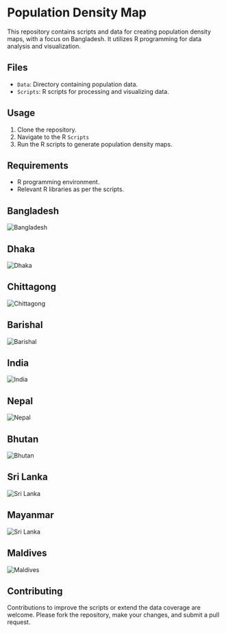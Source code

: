 # Population Density Map

This repository contains scripts and data for creating population density maps, with a focus on Bangladesh. It utilizes R programming for data analysis and visualization.

## Files
- `Data`: Directory containing population data.
- `Scripts`: R scripts for processing and visualizing data.

## Usage
1. Clone the repository.
2. Navigate to the R `Scripts` 
3. Run the R scripts to generate population density maps.

## Requirements
- R programming environment.
- Relevant R libraries as per the scripts.

## Bangladesh
![Bangladesh](Annotated_Small_Plots/Bangladesh_population_density.png)

## Dhaka
![Dhaka](Annotated_Small_Plots/Dhaka_population_density.png)

## Chittagong
![Chittagong](Annotated_Small_Plots/Chittagong_population_density.png)


## Barishal
![Barishal](Annotated_Small_Plots/Barishal_population_density.png)

## India
![India](Annotated_Small_Plots/India%20population%20density%20Map.jpg)

## Nepal
![Nepal](Annotated_Small_Plots/Nepal%20population%20density%20Map.jpg)

## Bhutan
![Bhutan](Annotated_Small_Plots/Bhutan%20population%20density%20Map.jpg)

## Sri Lanka
![Sri Lanka](Annotated_Small_Plots/Sri_Lanka%20population%20density%20Map.jpg)

## Mayanmar
![Sri Lanka](Annotated_Small_Plots/Mayanmar%20population%20density%20Map.jpg)

## Maldives
![Maldives](Annotated_Small_Plots/MalDives%20population%20density%20Map.jpg)


## Contributing
Contributions to improve the scripts or extend the data coverage are welcome. Please fork the repository, make your changes, and submit a pull request.